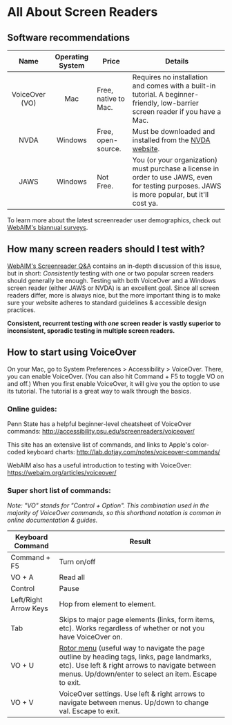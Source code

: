 # All About Screen Readers

## Software recommendations
| Name | Operating System | Price | Details |
|:--------------:|:----------------:|-------------|-----------|
| VoiceOver (VO) | Mac | Free, native to Mac. | Requires no installation and comes with a built-in tutorial. A beginner-friendly, low-barrier screen reader if you have a Mac. |
| NVDA | Windows | Free, open-source. | Must be downloaded and installed from the [NVDA website](https://www.nvaccess.org/download/).  |
| JAWS | Windows | Not Free. | You (or your organization) must purchase a license in order to use JAWS, even for testing purposes. JAWS is more popular, but it'll cost ya. |

To learn more about the latest screenreader user demographics, check out [WebAIM's biannual surveys](https://webaim.org/projects/screenreadersurvey7/).

## How many screen readers should I test with?
[WebAIM's Screenreader Q&A](https://webaim.org/articles/screenreader_testing/) contains an in-depth discussion of this issue, but in short: *Consistently* testing with one or two popular screen readers should generally be enough. Testing with both VoiceOver and a Windows screen reader (either JAWS or NVDA) is an excellent goal. Since all screen readers differ, more is always nice, but the more important thing is to make sure your website adheres to standard guidelines & accessible design practices.

**Consistent, recurrent testing with *one* screen reader is vastly superior to inconsistent, sporadic testing in multiple screen readers.**

## How to start using VoiceOver
On your Mac, go to System Preferences > Accessibility > VoiceOver. There, you can enable VoiceOver. (You can also hit Command + F5 to toggle VO on and off.)
When you first enable VoiceOver, it will give you the option to use its tutorial. The tutorial is a great way to walk through the basics.

### Online guides:
Penn State has a helpful beginner-level cheatsheet of VoiceOver commands: http://accessibility.psu.edu/screenreaders/voiceover/

This site has an extensive list of commands, and links to Apple's color-coded keyboard charts: http://lab.dotjay.com/notes/voiceover-commands/

WebAIM also has a useful introduction to testing with VoiceOver: https://webaim.org/articles/voiceover/

### Super short list of commands:
*Note: "VO" stands for "Control + Option". This combination used in the majority of VoiceOver commands, so this shorthand notation is common in online documentation & guides.*

| Keyboard Command | Result |
|------------------|--------|
| Command + F5 | Turn on/off |
| VO + A  | Read all |
| Control  | Pause |
| Left/Right Arrow Keys | Hop from element to element. |
| Tab | Skips to major page elements (links, form items, etc). Works regardless of whether or not you have VoiceOver on. |
| VO + U  | [Rotor menu](http://accessibility.psu.edu/screenreaders/voiceover/#rotorhttp://accessibility.psu.edu/screenreaders/voiceover/#rotor) (useful way to navigate the page outline by heading tags, links, page landmarks, etc). Use left & right arrows to navigate between menus. Up/down/enter to select an item. Escape to exit. |
| VO + V | VoiceOver settings. Use left & right arrows to navigate between menus. Up/down to change val. Escape to exit. |